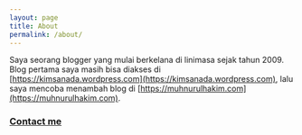 ```yaml
---
layout: page
title: About
permalink: /about/
---
```


Saya seorang blogger yang mulai berkelana di linimasa sejak tahun 2009. Blog pertama saya masih bisa diakses di [https://kimsanada.wordpress.com](https://kimsanada.wordpress.com), lalu saya mencoba menambah blog di [https://muhnurulhakim.com](https://muhnurulhakim.com).

### [Contact me](https://t.me/muhnurulhakim)
